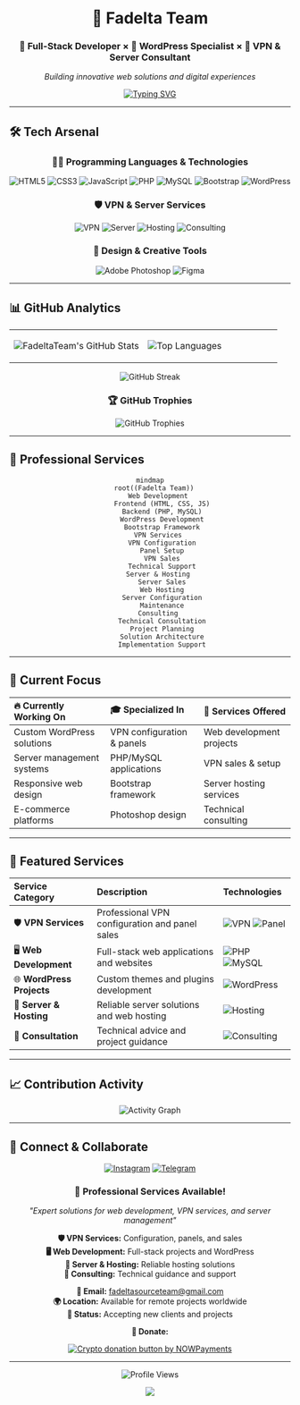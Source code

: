 <div align="center">

# 🌟 Fadelta Team

### 🚀 Full-Stack Developer × 🎨 WordPress Specialist × 📱 VPN & Server Consultant

*Building innovative web solutions and digital experiences*

[![Typing SVG](https://readme-typing-svg.demolab.com?font=Fira+Code&weight=500&size=18&duration=3000&pause=1000&color=00D9FF&center=true&vCenter=true&multiline=true&width=600&height=80&lines=Passionate+Full-Stack+Developer;Creating+Modern+Web+Applications;VPN+%26+Server+Consultant)](https://git.io/typing-svg)

</div>

---

## 🛠 Tech Arsenal

<div align="center">

### 👨‍💻 Programming Languages & Technologies
![HTML5](https://img.shields.io/badge/HTML5-E34F26?style=for-the-badge&logo=html5&logoColor=white)
![CSS3](https://img.shields.io/badge/CSS3-1572B6?style=for-the-badge&logo=css3&logoColor=white)
![JavaScript](https://img.shields.io/badge/JavaScript-F7DF1E?style=for-the-badge&logo=javascript&logoColor=black)
![PHP](https://img.shields.io/badge/PHP-777BB4?style=for-the-badge&logo=php&logoColor=white)
![MySQL](https://img.shields.io/badge/MySQL-4479A1?style=for-the-badge&logo=mysql&logoColor=white)
![Bootstrap](https://img.shields.io/badge/Bootstrap-7952B3?style=for-the-badge&logo=bootstrap&logoColor=white)
![WordPress](https://img.shields.io/badge/WordPress-21759B?style=for-the-badge&logo=wordpress&logoColor=white)

### 🛡 VPN & Server Services
![VPN](https://img.shields.io/badge/VPN_Configuration-4A154B?style=for-the-badge&logo=protonvpn&logoColor=white)
![Server](https://img.shields.io/badge/Server_Hosting-FF6B35?style=for-the-badge&logo=server&logoColor=white)
![Hosting](https://img.shields.io/badge/Web_Hosting-00979D?style=for-the-badge&logo=apache&logoColor=white)
![Consulting](https://img.shields.io/badge/Technical_Consulting-107C10?style=for-the-badge&logo=microsoft&logoColor=white)

### 🎨 Design & Creative Tools
![Adobe Photoshop](https://img.shields.io/badge/Photoshop-31A8FF?style=for-the-badge&logo=Adobe-Photoshop&logoColor=white)
![Figma](https://img.shields.io/badge/Figma-F24E1E?style=for-the-badge&logo=figma&logoColor=white)

</div>

---

## 📊 GitHub Analytics

<div align="center">
<table>
<tr>
<td width="50%">

![FadeltaTeam's GitHub Stats](https://github-readme-stats.vercel.app/api?username=FadeltaTeam&show_icons=true&theme=tokyonight&hide_border=true&bg_color=0D1117&title_color=00D9FF&icon_color=00D9FF&text_color=FFFFFF)

</td>
<td width="50%">

![Top Languages](https://github-readme-stats.vercel.app/api/top-langs/?username=FadeltaTeam&layout=compact&theme=tokyonight&hide_border=true&bg_color=0D1117&title_color=00D9FF&text_color=FFFFFF)

</td>
</tr>
</table>

![GitHub Streak](https://github-readme-streak-stats.herokuapp.com/?user=SitroTeam&theme=tokyonight&hide_border=true&background=0D1117&stroke=00D9FF&ring=00D9FF&fire=FF6B6B&currStreakLabel=00D9FF)

### 🏆 GitHub Trophies
![GitHub Trophies](https://github-profile-trophy.vercel.app/?username=SitroTeam&theme=tokyonight&no-frame=true&no-bg=true&margin-w=4&row=1)

</div>

---

## 🌟 Professional Services

<div align="center">

```mermaid
mindmap
  root((Fadelta Team))
    Web Development
      Frontend (HTML, CSS, JS)
      Backend (PHP, MySQL)
      WordPress Development
      Bootstrap Framework
    VPN Services
      VPN Configuration
      Panel Setup
      VPN Sales
      Technical Support
    Server & Hosting
      Server Sales
      Web Hosting
      Server Configuration
      Maintenance
    Consulting
      Technical Consultation
      Project Planning
      Solution Architecture
      Implementation Support
```

</div>

---

## 🎯 Current Focus

<div align="center">

| 🔥 **Currently Working On** | 🎓 **Specialized In** | 🎯 **Services Offered** |
|:---|:---|:---|
| Custom WordPress solutions | VPN configuration & panels | Web development projects |
| Server management systems | PHP/MySQL applications | VPN sales & setup |
| Responsive web design | Bootstrap framework | Server hosting services |
| E-commerce platforms | Photoshop design | Technical consulting |

</div>

---

## 🚀 Featured Services

<div align="center">

| Service Category | Description | Technologies |
|:---|:---|:---|
| 🛡 **VPN Services** | Professional VPN configuration and panel sales | ![VPN](https://img.shields.io/badge/VPN-4A154B?style=flat-square) ![Panel](https://img.shields.io/badge/Control_Panel-FF6B35?style=flat-square) |
| 🖥 **Web Development** | Full-stack web applications and websites | ![PHP](https://img.shields.io/badge/PHP-777BB4?style=flat-square&logo=php&logoColor=white) ![MySQL](https://img.shields.io/badge/MySQL-4479A1?style=flat-square&logo=mysql&logoColor=white) |
| 🌐 **WordPress Projects** | Custom themes and plugins development | ![WordPress](https://img.shields.io/badge/WordPress-21759B?style=flat-square&logo=wordpress&logoColor=white) |
| 🚀 **Server & Hosting** | Reliable server solutions and web hosting | ![Hosting](https://img.shields.io/badge/Hosting-00979D?style=flat-square&logo=apache&logoColor=white) |
| 💼 **Consultation** | Technical advice and project guidance | ![Consulting](https://img.shields.io/badge/Consulting-107C10?style=flat-square&logo=microsoft&logoColor=white) |

</div>

---

## 📈 Contribution Activity

<div align="center">

![Activity Graph](https://github-readme-activity-graph.vercel.app/graph?username=SitroTeam&theme=tokyo-night&hide_border=true&bg_color=0D1117&color=00D9FF&line=00D9FF&point=FF6B6B)

</div>

---

## 🤝 Connect & Collaborate

<div align="center">

[![Instagram](https://img.shields.io/badge/Instagram-E4405F?style=for-the-badge&logo=instagram&logoColor=white)](https://www.instagram.com/fadelta_team)
[![Telegram](https://img.shields.io/badge/Telegram-FF5722?style=for-the-badge&logo=Telegram&logoColor=white)](https://t.me/fadelta_source)

### 💌 Professional Services Available!

*"Expert solutions for web development, VPN services, and server management"*

**🛡 VPN Services:** Configuration, panels, and sales  
**🖥 Web Development:** Full-stack projects and WordPress  
**🚀 Server & Hosting:** Reliable hosting solutions  
**💼 Consulting:** Technical guidance and support  

**📧 Email:** [fadeltasourceteam@gmail.com](mailto:fadeltasourceteam@gmail.com)  
**🌍 Location:** Available for remote projects worldwide  
**💼 Status:** Accepting new clients and projects  


**🎁 Donate:**

<a href="https://nowpayments.io/donation?api_key=dc2b2d43-7f12-4c22-88b6-18c346a47679" target="_blank" rel="noreferrer noopener">
    <img src="https://nowpayments.io/images/embeds/donation-button-black.svg" alt="Crypto donation button by NOWPayments">
</a> 

---

![Profile Views](https://komarev.com/ghpvc/?username=FadeltaTeam&color=00D9FF&style=for-the-badge&label=PROFILE+VIEWS)

</div>

<div align="center">
  <img src="https://capsule-render.vercel.app/api?type=waving&color=gradient&customColorList=6,11,20&height=100&section=footer&text=Thanks%20for%20visiting!&fontSize=16&fontColor=fff&animation=twinkling"/>
</div>
